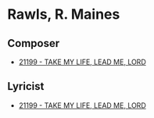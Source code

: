 # Rawls, R. Maines

## Composer

- [21199 - TAKE MY LIFE, LEAD ME, LORD](/hymns/21199.md)

## Lyricist

- [21199 - TAKE MY LIFE, LEAD ME, LORD](/hymns/21199.md)

